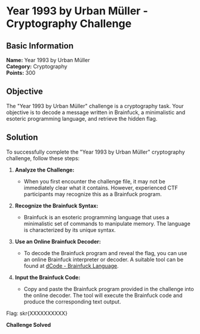 # Year 1993 by Urban Müller - Cryptography Challenge

## Basic Information
**Name:** Year 1993 by Urban Müller  
**Category:** Cryptography  
**Points:** 300

## Objective

The "Year 1993 by Urban Müller" challenge is a cryptography task. Your objective is to decode a message written in Brainfuck, a minimalistic and esoteric programming language, and retrieve the hidden flag.

## Solution

To successfully complete the "Year 1993 by Urban Müller" cryptography challenge, follow these steps:

1. **Analyze the Challenge:**
   - When you first encounter the challenge file, it may not be immediately clear what it contains. However, experienced CTF participants may recognize this as a Brainfuck program.

2. **Recognize the Brainfuck Syntax:**
   - Brainfuck is an esoteric programming language that uses a minimalistic set of commands to manipulate memory. The language is characterized by its unique syntax.

3. **Use an Online Brainfuck Decoder:**
   - To decode the Brainfuck program and reveal the flag, you can use an online Brainfuck interpreter or decoder. A suitable tool can be found at [dCode - Brainfuck Language](https://www.dcode.fr/brainfuck-language).

4. **Input the Brainfuck Code:**
   - Copy and paste the Brainfuck program provided in the challenge into the online decoder. The tool will execute the Brainfuck code and produce the corresponding text output.

Flag: skr{XXXXXXXXXX}

**Challenge Solved**  
